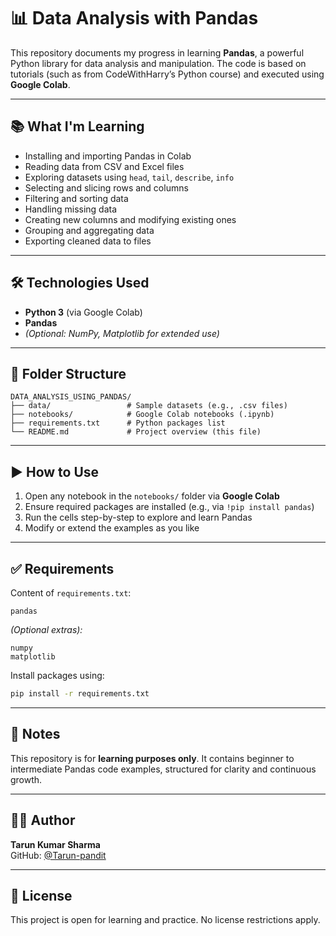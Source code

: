 # 📊 Data Analysis with Pandas

This repository documents my progress in learning **Pandas**, a powerful Python library for data analysis and manipulation. The code is based on tutorials (such as from CodeWithHarry’s Python course) and executed using **Google Colab**.

---

## 📚 What I'm Learning

- Installing and importing Pandas in Colab
- Reading data from CSV and Excel files
- Exploring datasets using `head`, `tail`, `describe`, `info`
- Selecting and slicing rows and columns
- Filtering and sorting data
- Handling missing data
- Creating new columns and modifying existing ones
- Grouping and aggregating data
- Exporting cleaned data to files

---

## 🛠️ Technologies Used

- **Python 3** (via Google Colab)
- **Pandas**
- *(Optional: NumPy, Matplotlib for extended use)*

---

## 📁 Folder Structure

```
DATA_ANALYSIS_USING_PANDAS/
├── data/                 # Sample datasets (e.g., .csv files)
├── notebooks/            # Google Colab notebooks (.ipynb)
├── requirements.txt      # Python packages list
└── README.md             # Project overview (this file)
```

---

## ▶️ How to Use

1. Open any notebook in the `notebooks/` folder via **Google Colab**
2. Ensure required packages are installed (e.g., via `!pip install pandas`)
3. Run the cells step-by-step to explore and learn Pandas
4. Modify or extend the examples as you like

---

## ✅ Requirements

Content of `requirements.txt`:

```
pandas
```

*(Optional extras):*

```
numpy
matplotlib
```

Install packages using:

```bash
pip install -r requirements.txt
```

---

## 📌 Notes

This repository is for **learning purposes only**. It contains beginner to intermediate Pandas code examples, structured for clarity and continuous growth.

---

## 🧑‍💻 Author

**Tarun Kumar Sharma**  
GitHub: [@Tarun-pandit](https://github.com/Tarun-pandit)

---

## 📄 License

This project is open for learning and practice. No license restrictions apply.
